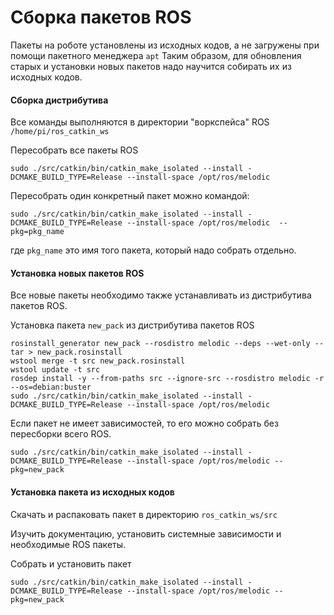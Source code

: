 # Сборка пакетов ROS

Пакеты на роботе установлены из исходных кодов, а не загружены при помощи пакетного менеджера `apt` Таким образом, для обновления старых и установки новых пакетов надо научится собирать их из исходных кодов.

#### Сборка дистрибутива

Все команды выполняются в директории "воркспейса" ROS `/home/pi/ros_catkin_ws`

Пересобрать все пакеты ROS

```text
sudo ./src/catkin/bin/catkin_make_isolated --install -DCMAKE_BUILD_TYPE=Release --install-space /opt/ros/melodic
```

Пересобрать один конкретный пакет можно командой: 

```text
sudo ./src/catkin/bin/catkin_make_isolated --install -DCMAKE_BUILD_TYPE=Release --install-space /opt/ros/melodic  --pkg=pkg_name
```

где  `pkg_name` это имя того пакета, который надо собрать отдельно.

#### Установка новых пакетов ROS

Все новые пакеты необходимо также устанавливать из дистрибутива пакетов ROS. 

Установка пакета `new_pack` из дистрибутива пакетов ROS

```text
rosinstall_generator new_pack --rosdistro melodic --deps --wet-only --tar > new_pack.rosinstall
wstool merge -t src new_pack.rosinstall
wstool update -t src
rosdep install -y --from-paths src --ignore-src --rosdistro melodic -r --os=debian:buster
sudo ./src/catkin/bin/catkin_make_isolated --install -DCMAKE_BUILD_TYPE=Release --install-space /opt/ros/melodic
```

Если пакет не имеет зависимостей, то его можно собрать без пересборки всего ROS.

```text
sudo ./src/catkin/bin/catkin_make_isolated --install -DCMAKE_BUILD_TYPE=Release --install-space /opt/ros/melodic --pkg=new_pack
```

#### Установка пакета из исходных кодов

Скачать и распаковать пакет в директорию `ros_catkin_ws/src`

Изучить документацию, установить системные зависимости и необходимые ROS пакеты.

Собрать и установить пакет

```text
sudo ./src/catkin/bin/catkin_make_isolated --install -DCMAKE_BUILD_TYPE=Release --install-space /opt/ros/melodic --pkg=new_pack
```



